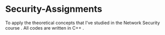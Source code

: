 # Security-Assignments

To apply the theoretical concepts that I've studied in the Network Security course . All codes are written in C++ .
